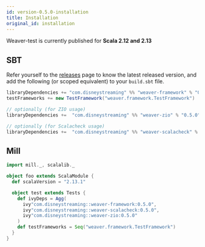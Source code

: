 ```yaml
---
id: version-0.5.0-installation
title: Installation
original_id: installation
---
```


Weaver-test is currently published for **Scala 2.12 and 2.13**

## SBT

Refer yourself to the [releases](https://github.com/disneystreaming/weaver-test/releases) page to know the latest released version, and add the following (or scoped equivalent) to your `build.sbt` file.

```scala
libraryDependencies += "com.disneystreaming" %% "weaver-framework" % "0.5.0" % Test
testFrameworks += new TestFramework("weaver.framework.TestFramework")

// optionally (for ZIO usage)
libraryDependencies +=  "com.disneystreaming" %% "weaver-zio" % "0.5.0" % Test

// optionally (for Scalacheck usage)
libraryDependencies +=  "com.disneystreaming" %% "weaver-scalacheck" % "0.5.0" % Test
```

## Mill

```scala
import mill._, scalalib._

object foo extends ScalaModule {
  def scalaVersion = "2.13.1"

  object test extends Tests {
    def ivyDeps = Agg(
      ivy"com.disneystreaming::weaver-framework:0.5.0",
      ivy"com.disneystreaming::weaver-scalacheck:0.5.0",
      ivy"com.disneystreaming::weaver-zio:0.5.0"
    )
    def testFrameworks = Seq("weaver.framework.TestFramework")
  }
}
```
